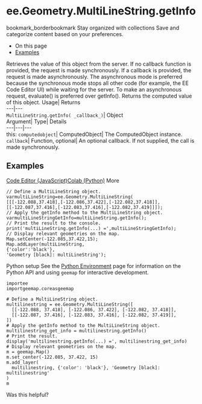  
#  ee.Geometry.MultiLineString.getInfo 
bookmark_borderbookmark Stay organized with collections  Save and categorize content based on your preferences.
  * On this page
  * [Examples](https://developers.google.com/earth-engine/apidocs/ee-geometry-multilinestring-getinfo#examples)


Retrieves the value of this object from the server. 
If no callback function is provided, the request is made synchronously. If a callback is provided, the request is made asynchronously.
The asynchronous mode is preferred because the synchronous mode stops all other code (for example, the EE Code Editor UI) while waiting for the server. To make an asynchronous request, evaluate() is preferred over getInfo().
Returns the computed value of this object.
Usage| Returns  
---|---  
`MultiLineString.getInfo( _callback_)`| Object  
Argument| Type| Details  
---|---|---  
this: `computedobject`| ComputedObject| The ComputedObject instance.  
`callback`| Function, optional| An optional callback. If not supplied, the call is made synchronously.  
## Examples
[Code Editor (JavaScript)](https://developers.google.com/earth-engine/apidocs/ee-geometry-multilinestring-getinfo#code-editor-javascript-sample)[Colab (Python)](https://developers.google.com/earth-engine/apidocs/ee-geometry-multilinestring-getinfo#colab-python-sample) More
```
// Define a MultiLineString object.
varmultiLineString=ee.Geometry.MultiLineString(
[[[-122.088,37.418],[-122.086,37.422],[-122.082,37.418]],
[[-122.087,37.416],[-122.083,37.416],[-122.082,37.419]]]);
// Apply the getInfo method to the MultiLineString object.
varmultiLineStringGetInfo=multiLineString.getInfo();
// Print the result to the console.
print('multiLineString.getInfo(...) =',multiLineStringGetInfo);
// Display relevant geometries on the map.
Map.setCenter(-122.085,37.422,15);
Map.addLayer(multiLineString,
{'color':'black'},
'Geometry [black]: multiLineString');
```
Python setup
See the [ Python Environment](https://developers.google.com/earth-engine/guides/python_install) page for information on the Python API and using `geemap` for interactive development.
```
importee
importgeemap.coreasgeemap
```
```
# Define a MultiLineString object.
multilinestring = ee.Geometry.MultiLineString([
  [[-122.088, 37.418], [-122.086, 37.422], [-122.082, 37.418]],
  [[-122.087, 37.416], [-122.083, 37.416], [-122.082, 37.419]],
])
# Apply the getInfo method to the MultiLineString object.
multilinestring_get_info = multilinestring.getInfo()
# Print the result.
display('multilinestring.getInfo(...) =', multilinestring_get_info)
# Display relevant geometries on the map.
m = geemap.Map()
m.set_center(-122.085, 37.422, 15)
m.add_layer(
  multilinestring, {'color': 'black'}, 'Geometry [black]: multilinestring'
)
m
```

Was this helpful?
